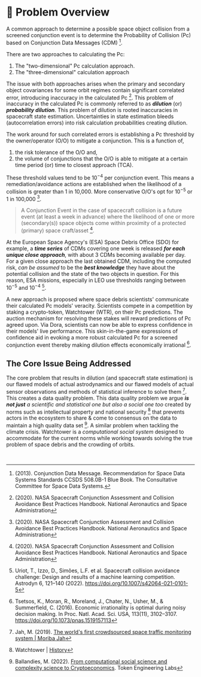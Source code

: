 # 🤔 Problem Overview

A common approach to determine a possible space object collision from a screened conjunction event is to determine the Probability of Collision (Pc) based on Conjunction Data Messages (CDM) [^1]. 

There are two approaches to calculating the Pc: 
1. The "two-dimensional" Pc calculation approach.
2. The "three-dimensional" calculation approach

The issue with both approaches arises when the primary and secondary object covariances for some orbit regimes contain significant correlated error, introducing inaccuracy in the calculated Pc [^2]. This problem of inaccuracy in the calculated Pc is commonly referred to as _**dilution**_ (or) _**probability dilution**_. This problem of dilution is rooted inaccuracies in spacecraft state estimation. Uncertainties in state estimation bleeds (autocorrelation errors) into risk calculation probabilities creating dilution.

The work around for such correlated errors is establishing a Pc threshold by the owner/operator (O/O) to mitigate a conjunction. This is a function of,

1. the risk tolerance of the O/O and,
2. the volume of conjunctions that the O/O is able to mitigate at a certain time period (or) time to closest approach (TCA).

These threshold values tend to be $10^{-4}$ per conjunction event. This means a remediation/avoidance actions are established when the likelihood of a collision is greater than 1 in 10,000. More conservative O/O's opt for $10^{-5}$ or 1 in 100,000 [^2].

> A Conjunction Event in the case of spacecraft collision is a future event (at least a week in advance) where the likelihood of one or more (secondary(s)) space objects come within proximity of a protected (primary) space craft/asset [^2].

At the European Space Agency's (ESA) Space Debris Office (SDO) for example, a _**time series**_ of CDMs covering one week is released _**for each unique close approach**_, with about 3 CDMs becoming available per day. For a given close approach the last obtained CDM, including the computed risk, _can be assumed_ to be the _**best knowledge**_ they have about the potential collision and the state of the two objects in question. For this reason, ESA missions, especially in LEO use thresholds ranging between $10^{-5}$ and $10^{-4}$ [^3]. 

A new approach is proposed where space debris scientists' communicate their calculated Pc models' veracity. Scientists compete in a competition by staking a crypto-token, Watchtower (WTR), on their Pc predictions. The auction mechanism for resolving these stakes will reward predictions of Pc agreed upon. Via Dora, scientists can now be able to express confidence in their models' live performance. This skin-in-the-game expressions of confidence aid in evoking a more robust calculated Pc for a screened conjunction event thereby making dilution effects economically irrational [^4].

## The Core Issue Being Addressed

The core problem that results in dilution (and spacecraft state estimation) is our flawed models of actual astrodynamics and our flawed models of actual sensor observations and methods of statistical inference to solve them [^5]. This creates a data quality problem. This data quality problem we argue _**is not just**_ _a scientific and statistical one but also a social one too_ created by norms such as intellectual property and national security [^6] that prevents actors in the ecosystem to share & come to consensus on the data to maintain a high quality data set [^7]. A similar problem when tackling the climate crisis. Watchtower is a _computational social system_ designed to accommodate for the current norms while working towards solving the true problem of space debris and the crowding of orbits.

</br>


[^1]: (2013). Conjunction Data Message. Recommendation for Space Data Systems Standards CCSDS 508.0B-1 Blue Book. The Consultative Committee for Space Data Systems.

[^2]: (2020). NASA Spacecraft Conjunction Assessment and Collision Avoidance Best Practices Handbook. National Aeronautics and Space Administration

[^3]: Uriot, T., Izzo, D., Simões, L.F. et al. Spacecraft collision avoidance challenge: Design and results of a machine learning competition. Astrodyn 6, 121–140 (2022). https://doi.org/10.1007/s42064-021-0101-5 

[^4]: Tsetsos, K., Moran, R., Moreland, J., Chater, N., Usher, M., & Summerfield, C. (2016). Economic irrationality is optimal during noisy decision making. In Proc. Natl. Acad. Sci. USA, 113(11), 3102–3107. https://doi.org/10.1073/pnas.1519157113

[^5]: Jah, M. (2019). [The world's first crowdsourced space traffic monitoring system | Moriba Jah](https://www.youtube.com/watch?v=Ta8KBJ4BTNg) 

[^6]: Watchtower | [History](https://metasolis.gitbook.io/watchtower/introduction/history)

[^7]: Ballandies, M. (2022). [From computational social science and complexity science to Cryptoeconomics](https://www.youtube.com/watch?v=IrPv5bwUDEM). Token Engineering Labs